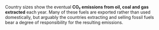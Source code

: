 Country sizes show the eventual **CO₂ emissions from oil, coal and gas extracted** each year. Many of these fuels are exported rather than used domestically, but arguably the countries extracting and selling fossil fuels bear a degree of responsibility for the resulting emissions.